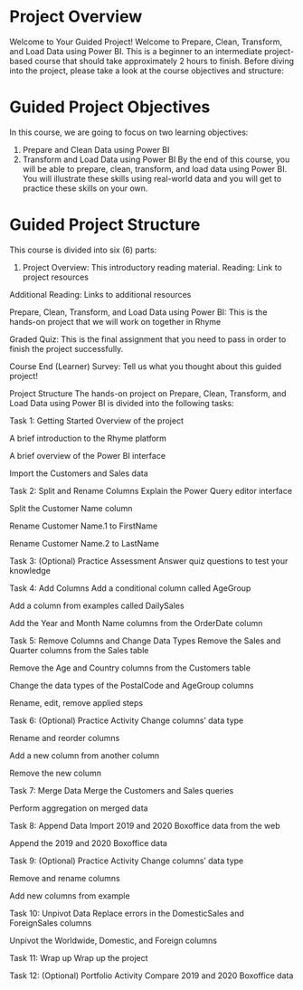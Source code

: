 # Project Overview
Welcome to Your Guided Project!
Welcome to Prepare, Clean, Transform, and Load Data using Power BI. This is a beginner to an intermediate project-based course that should take approximately 2 hours to finish. Before diving into the project, please take a look at the course objectives and structure:

# Guided Project Objectives
In this course, we are going to focus on two learning objectives:
1. Prepare and Clean Data using Power BI
2. Transform and Load Data using Power BI
By the end of this course, you will be able to prepare, clean, transform, and load data using Power BI. You will illustrate these skills using real-world data and you will get to practice these skills on your own.

# Guided Project Structure
This course is divided into six (6) parts:

1. Project Overview: This introductory reading material.
Reading: Link to project resources

Additional Reading: Links to additional resources

Prepare, Clean, Transform, and Load Data using Power BI: This is the hands-on project that we will work on together in Rhyme

Graded Quiz: This is the final assignment that you need to pass in order to finish the project successfully.

Course End (Learner) Survey: Tell us what you thought about this guided project! 

Project Structure
The hands-on project on Prepare, Clean, Transform, and Load Data using Power BI is divided into the following tasks:

Task 1: Getting Started
Overview of the project

A brief introduction to the Rhyme platform

A brief overview of the Power BI interface

Import the Customers and Sales data

Task 2: Split and Rename Columns
Explain the Power Query editor interface

Split the Customer Name column

Rename Customer Name.1 to FirstName 

Rename Customer Name.2 to LastName

Task 3: (Optional) Practice Assessment
Answer quiz questions to test your knowledge

Task 4: Add Columns
Add a conditional column called AgeGroup

Add a column from examples called DailySales

Add the Year and Month Name columns from the OrderDate column

Task 5: Remove Columns and Change Data Types
Remove the Sales and Quarter columns from the Sales table

Remove the Age and Country columns from the Customers table

Change the data types of the PostalCode and AgeGroup columns

Rename, edit, remove applied steps

Task 6: (Optional) Practice Activity
Change columns’ data type

Rename and reorder columns

Add a new column from another column

Remove the new column

Task 7: Merge Data
Merge the Customers and Sales queries

Perform aggregation on merged data

Task 8: Append Data
Import 2019 and 2020 Boxoffice data from the web

Append the 2019 and 2020 Boxoffice data

Task 9: (Optional) Practice Activity
Change columns’ data type

Remove and rename columns

Add new columns from example

Task 10: Unpivot Data
Replace errors in the DomesticSales and ForeignSales columns

Unpivot the Worldwide, Domestic, and Foreign columns

Task 11: Wrap up
Wrap up the project

Task 12: (Optional) Portfolio Activity
Compare 2019 and 2020 Boxoffice data

